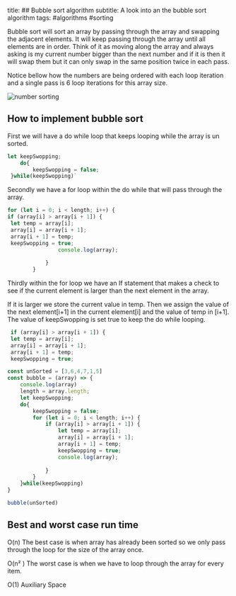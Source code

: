 title: ## Bubble sort algorithm
subtitle: A look into an the bubble sort algorithm
tags: #algorithms #sorting

Bubble sort will sort an array by passing through the array and swapping the adjacent elements. It will keep passing through the array until all elements are in order. 
Think of it as moving along the array and always asking is my current number bigger than the next number and if it is then it will swap them but it can only swap in the same position twice in each pass. 

Notice bellow how the numbers are being ordered with each loop iteration and a single pass is 6 loop iterations for this array size. 

![number sorting](https://dev-to-uploads.s3.amazonaws.com/uploads/articles/638vj1psl0z039ls2os1.png)

## How to implement bubble sort

First we will have a do while loop that keeps looping while the array is un sorted. 

```javascript
let keepSwopping;
    do{
        keepSwopping = false;
 }while(keepSwopping)`
```
Secondly we have a for loop within the do while that will pass through the array.


```javascript
for (let i = 0; i < length; i++) {
if (array[i] > array[i + 1]) {
 let temp = array[i];
 array[i] = array[i + 1];
 array[i + 1] = temp;
 keepSwopping = true;
                console.log(array);
            
            }
        }

```

Thirdly within the for loop we have an If statement that makes a check to see if the current element is larger than the next element in the array.

If it is larger we store the current value in temp. Then we assign the value of the next element[i+1] in the current element[i] and the value of temp in [i+1]. The value of keepSwopping is set true to keep the do while looping. 


  

```javascript
 if (array[i] > array[i + 1]) {
 let temp = array[i];
 array[i] = array[i + 1];
 array[i + 1] = temp;
 keepSwopping = true;
```





```javascript
const unSorted = [3,6,4,7,1,5]
const bubble = (array) => {
    console.log(array)
    length = array.length;
    let keepSwopping;
    do{
        keepSwopping = false;
        for (let i = 0; i < length; i++) {
            if (array[i] > array[i + 1]) {
                let temp = array[i];
                array[i] = array[i + 1];
                array[i + 1] = temp;
                keepSwopping = true;
                console.log(array);
            
            }
        }
    }while(keepSwopping)
}

bubble(unSorted)
```

## Best and worst case run time

O(n) The best case is when array has already been sorted so we only pass through the loop for the size of the array once. 

O(n² ) The worst case is when we have to loop through the array for every item.

O(1) Auxiliary Space 

